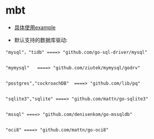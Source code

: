 # mbt

* [具体使用example](https://github.com/kotlin2018/example.git)

* 默认支持的数据库驱动:
````
"mysql"，"tidb" ====> "github.com/go-sql-driver/mysql"


"mymysql"   ====> "github.com/ziutek/mymysql/godrv"


"postgres","cockroachDB"  ====> "github.com/lib/pq"


"sqlite3","sqlite" ====> "github.com/mattn/go-sqlite3"


"mssql" ====> "github.com/denisenkom/go-mssqldb"


"oci8" ====> "github.com/mattn/go-oci8"

````


